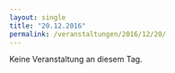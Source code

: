 ```yaml
---
layout: single
title: "20.12.2016"
permalink: /veranstaltungen/2016/12/20/
---
```


Keine Veranstaltung an diesem Tag.
